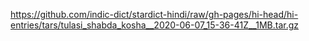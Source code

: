 https://github.com/indic-dict/stardict-hindi/raw/gh-pages/hi-head/hi-entries/tars/tulasi_shabda_kosha__2020-06-07_15-36-41Z__1MB.tar.gz
